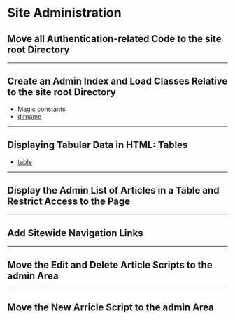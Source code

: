 # Site Administration

## Move all Authentication-related Code to the site root Directory

---

## Create an Admin Index and Load Classes Relative to the site root Directory

- [Magic constants](https://www.php.net/manual/en/language.constants.predefined.php)
- [dirname](https://www.php.net/manual/en/function.dirname.php)

---

## Displaying Tabular Data in HTML: Tables

- [table](https://devdocs.io/html/element/table)

---

## Display the Admin List of Articles in a Table and Restrict Access to the Page

---

## Add Sitewide Navigation Links

---

## Move the Edit and Delete Article Scripts to the admin Area

---

## Move the New Arricle Script to the admin Area
